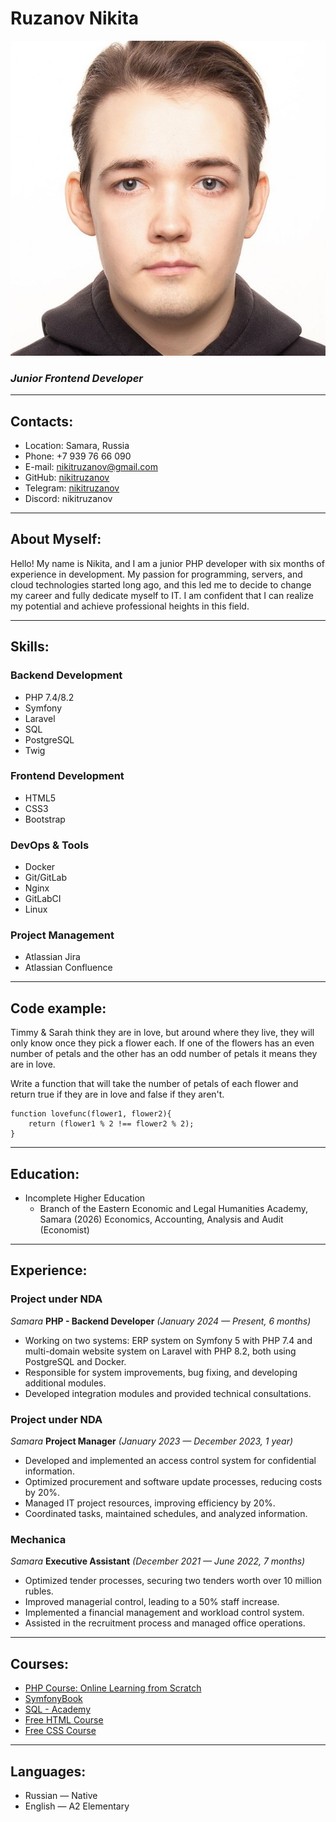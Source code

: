 # Ruzanov Nikita
![Ruzanov_photo](images/im.jpg "Ruzanov photo")
### ***Junior Frontend Developer***
___
## Contacts:
* Location: Samara, Russia
* Phone: +7 939 76 66 090
* E-mail: nikitruzanov@gmail.com
* GitHub: [nikitruzanov](https://github.com/nikitruzanov)
* Telegram: [nikitruzanov](https://t.me/nikitruzanov)
* Discord: nikitruzanov
___
## About Myself:
Hello! My name is Nikita, and I am a junior PHP developer with six months of experience in development. My passion for programming, servers, and cloud technologies started long ago, and this led me to decide to change my career and fully dedicate myself to IT. I am confident that I can realize my potential and achieve professional heights in this field.
___
## Skills:
### Backend Development
* PHP 7.4/8.2
* Symfony
* Laravel
* SQL
* PostgreSQL
* Twig
### Frontend Development
* HTML5
* CSS3
* Bootstrap
### DevOps & Tools
* Docker
* Git/GitLab
* Nginx
* GitLabCI
* Linux
### Project Management
* Atlassian Jira
* Atlassian Confluence
___
## Code example:
Timmy & Sarah think they are in love, but around where they live, they will only know once they pick a flower each. If one of the flowers has an even number of petals and the other has an odd number of petals it means they are in love.

Write a function that will take the number of petals of each flower and return true if they are in love and false if they aren't.
``` 
function lovefunc(flower1, flower2){
    return (flower1 % 2 !== flower2 % 2);
}
```
___
## Education:
* Incomplete Higher Education
  * Branch of the Eastern Economic and Legal Humanities Academy, Samara (2026)
  Economics, Accounting, Analysis and Audit (Economist)
___
## Experience:
### Project under NDA
*Samara*
**PHP - Backend Developer** *(January 2024 — Present, 6 months)*
* Working on two systems: ERP system on Symfony 5 with PHP 7.4 and multi-domain website system on Laravel with PHP 8.2, both using PostgreSQL and Docker.
* Responsible for system improvements, bug fixing, and developing additional modules.
* Developed integration modules and provided technical consultations.
### Project under NDA
*Samara*
**Project Manager** *(January 2023 — December 2023, 1 year)*
* Developed and implemented an access control system for confidential information.
* Optimized procurement and software update processes, reducing costs by 20%.
* Managed IT project resources, improving efficiency by 20%.
* Coordinated tasks, maintained schedules, and analyzed information.
### Mechanica
*Samara*
**Executive Assistant** *(December 2021 — June 2022, 7 months)*
* Optimized tender processes, securing two tenders worth over 10 million rubles.
* Improved managerial control, leading to a 50% staff increase.
* Implemented a financial management and workload control system.
* Assisted in the recruitment process and managed office operations.
___
## Courses:
* [PHP Course: Online Learning from Scratch](https://code-basics.com/ru/courses/php)
* [SymfonyBook](https://symfony.com/doc/current/index.html)
* [SQL - Academy](https://sql-academy.org/)
* [Free HTML Course](https://code-basics.com/ru/courses/html)
* [Free CSS Course](https://code-basics.com/ru/courses/css)
___
## Languages:
* Russian — Native
* English — A2 Elementary

